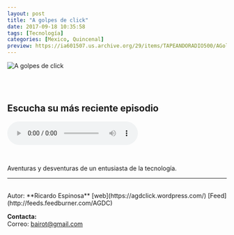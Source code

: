 ```yaml
---
layout: post
title: "A golpes de click"
date: 2017-09-18 10:35:58
tags: [Tecnología]
categories: [Mexico, Quincenal]
preview: https://ia601507.us.archive.org/29/items/TAPEANDORADIO500/AGolpesDeClick300-RicardoEspinosa.png
---
```


![A golpes de click](https://ia601507.us.archive.org/29/items/TAPEANDORADIO500/AGolpesDeClick500-RicardoEspinosa.png)

<br/>
<br/>

## Escucha su más reciente episodio

<!--reproductor-feed=http://feeds.feedburner.com/AGDC-->
<!--reproductor-start-->
<audio id="audio" preload="auto" controls="" src="http://media.whooshkaa.com/podcasts/2252/episodes/c3b9a7-agdc-009.mp3?id=245436"></audio>
<!--reproductor-end-->

<br>

Aventuras y desventuras de un entusiasta de la tecnología.

_ _ _

<br>
Autor: **Ricardo Espinosa**  
[web](https://agdclick.wordpress.com/)  
[Feed](http://feeds.feedburner.com/AGDC)  


**Contacta:**  
Correo: [bairot@gmail.com](mailto:bairot@gmail.com)  
